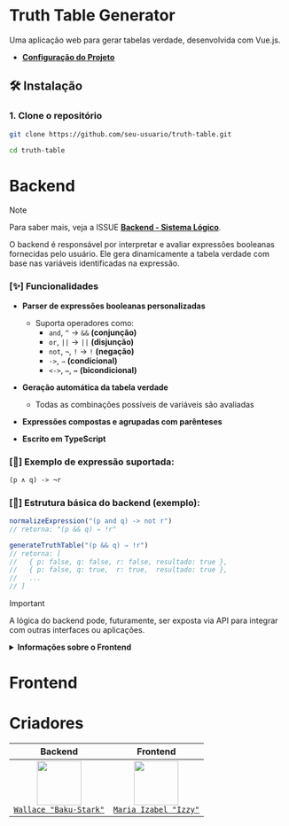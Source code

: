 # Truth Table Generator

Uma aplicação web para gerar tabelas verdade, desenvolvida com Vue.js.

- **[Configuração do Projeto](https://github.com/Baku-Stark/Truth_Table/issues/3)**

## 🛠️ Instalação

### 1. Clone o repositório

```bash
git clone https://github.com/seu-usuario/truth-table.git
```

```bash
cd truth-table
```

# Backend

> [!NOTE]
>
> Para saber mais, veja a ISSUE **[Backend - Sistema Lógico](https://github.com/Baku-Stark/Truth_Table/issues/2)**.

O backend é responsável por interpretar e avaliar expressões booleanas fornecidas pelo usuário. Ele gera dinamicamente a tabela verdade com base nas variáveis identificadas na expressão.

### [✨] Funcionalidades

- **Parser de expressões booleanas personalizadas**

  * Suporta operadores como:
    * `and`, `^` → `&&` **(conjunção)**
    * `or`, `||` → `||` **(disjunção)**
    * `not`, `¬`, `!` → `!` **(negação)**
    * `->`, `⇒` **(condicional)**
    * `<->`, `⇔`, `↔` **(bicondicional)**

- **Geração automática da tabela verdade**
  * Todas as combinações possíveis de variáveis são avaliadas

- **Expressões compostas e agrupadas com parênteses**
- **Escrito em TypeScript**

### [🧠] Exemplo de expressão suportada:

```txt
(p ∧ q) -> ¬r
```

### [🧪] Estrutura básica do backend (exemplo):

```ts
normalizeExpression("(p and q) -> not r")
// retorna: "(p && q) ⇒ !r"

generateTruthTable("(p && q) ⇒ !r")
// retorna: [
//   { p: false, q: false, r: false, resultado: true },
//   { p: false, q: true,  r: true,  resultado: true },
//   ...
// ]
```

> [!IMPORTANT]
> A lógica do backend pode, futuramente, ser exposta via API para integrar com outras interfaces ou aplicações.

<details>

<summary><b>Informações sobre o Frontend</b></summary>

Para saber mais, veja a ISSUE **[Configuração do Projeto #3](https://github.com/Baku-Stark/Truth_Table/issues/3)**.

Como a página está sendo desenvolvidoa **[Visual e Aparência do Site #4](https://github.com/Baku-Stark/Truth_Table/issues/4)**.

</details>

# Frontend



# Criadores

| Backend  | Frontend |
|:---:|:---:|
|  <img height="80"  src="https://avatars.githubusercontent.com/u/103138773?v=4" />  <br> [`Wallace "Baku-Stark"`](https://github.com/Baku-Stark)  |  <img height="80"  src="https://avatars.githubusercontent.com/u/163025588?v=4" />  <br> [`Maria Izabel "Izzy"`](https://github.com/sparklezzy) |
